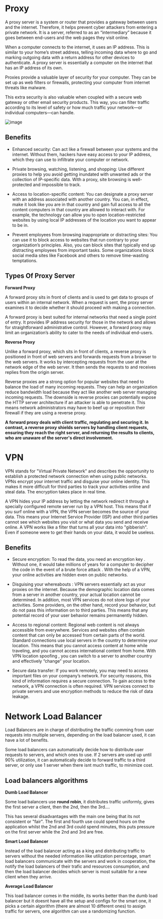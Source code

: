 # Proxy

A proxy server is a system or router that provides a gateway between users and the internet. Therefore, it helps prevent cyber attackers from entering a private network. It is a server, referred to as an “intermediary” because it goes between end-users and the web pages they visit online.

When a computer connects to the internet, it uses an IP address. This is similar to your home’s street address, telling incoming data where to go and marking outgoing data with a return address for other devices to authenticate. A proxy server is essentially a computer on the internet that has an IP address of its own.

Proxies provide a valuable layer of security for your computer. They can be set up as web filters or firewalls, protecting your computer from internet threats like malware.

This extra security is also valuable when coupled with a secure web gateway or other email security products. This way, you can filter traffic according to its level of safety or how much traffic your network—or individual computers—can handle.

![image](https://github.com/user-attachments/assets/0df961bb-ce8f-4e07-92f7-204711b4d89a)

## Benefits

- Enhanced security: Can act like a firewall between your systems and the internet. Without them, hackers have easy access to your IP address, which they can use to infiltrate your computer or network.

- Private browsing, watching, listening, and shopping: Use different proxies to help you avoid getting inundated with unwanted ads or the collection of IP-specific data. With a proxy, site browsing is well-protected and impossible to track.

- Access to location-specific content: You can designate a proxy server with an address associated with another country. You can, in effect, make it look like you are in that country and gain full access to all the content computers in that country are allowed to interact with. For example, the technology can allow you to open location-restricted websites by using local IP addresses of the location you want to appear to be in.

- Prevent employees from browsing inappropriate or distracting sites: You can use it to block access to websites that run contrary to your organization’s principles. Also, you can block sites that typically end up distracting employees from important tasks. Some organizations block social media sites like Facebook and others to remove time-wasting temptations.

## Types Of Proxy Server

**Forward Proxy**

A forward proxy sits in front of clients and is used to get data to groups of users within an internal network. When a request is sent, the proxy server examines it to decide whether it should proceed with making a connection.

A forward proxy is best suited for internal networks that need a single point of entry. It provides IP address security for those in the network and allows for straightforward administrative control. However, a forward proxy may limit an organization’s ability to cater to the needs of individual end-users.

**Reverse Proxy**

Unlike a forward proxy, which sits in front of clients, a reverse proxy is positioned in front of web servers and forwards requests from a browser to the web servers. It works by intercepting requests from the user at the network edge of the web server. It then sends the requests to and receives replies from the origin server.

Reverse proxies are a strong option for popular websites that need to balance the load of many incoming requests. They can help an organization reduce bandwidth load because they act like another web server managing incoming requests. The downside is reverse proxies can potentially expose the HTTP server architecture if an attacker is able to penetrate it. This means network administrators may have to beef up or reposition their firewall if they are using a reverse proxy.

**A forward proxy deals with client traffic, regulating and securing it. In contrast, a reverse proxy shields servers by handling client requests, ensuring they reach the right server, and returning the results to clients, who are unaware of the server's direct involvement.**


# VPN

VPN stands for "Virtual Private Network" and describes the opportunity to establish a protected network connection when using public networks. VPNs encrypt your internet traffic and disguise your online identity. This makes it more difficult for third parties to track your activities online and steal data. The encryption takes place in real time.

A VPN hides your IP address by letting the network redirect it through a specially configured remote server run by a VPN host. This means that if you surf online with a VPN, the VPN server becomes the source of your data. This means your Internet Service Provider (ISP) and other third parties cannot see which websites you visit or what data you send and receive online. A VPN works like a filter that turns all your data into "gibberish". Even if someone were to get their hands on your data, it would be useless.

## Benefits

- Secure encryption: To read the data, you need an encryption key . Without one, it would take millions of years for a computer to decipher the code in the event of a brute force attack . With the help of a VPN, your online activities are hidden even on public networks.

- Disguising your whereabouts : VPN servers essentially act as your proxies on the internet. Because the demographic location data comes from a server in another country, your actual location cannot be determined. In addition, most VPN services do not store logs of your activities. Some providers, on the other hand, record your behavior, but do not pass this information on to third parties. This means that any potential record of your user behavior remains permanently hidden.

- Access to regional content: Regional web content is not always accessible from everywhere. Services and websites often contain content that can only be accessed from certain parts of the world. Standard connections use local servers in the country to determine your location. This means that you cannot access content at home while traveling, and you cannot access international content from home. With VPN location spoofing , you can switch to a server to another country and effectively “change” your location.

- Secure data transfer: If you work remotely, you may need to access important files on your company’s network. For security reasons, this kind of information requires a secure connection. To gain access to the network, a VPN connection is often required. VPN services connect to private servers and use encryption methods to reduce the risk of data leakage.


# Network Load Balancer

Load Balancers are in charge of distributing the traffic comming from user requests into multiple servers, depending on the load balancer used, it can have a lot of benefits.

Some load balancers can automatically decide how to distribute user requests to servers, and which ones to use. If 2 servers are used up until 90% utilization, it can automatically decide to forward traffic to a third server, or only use 1 server when there isnt much traffic, to minimize cost.

## Load balancers algorithms

**Dumb Load Balancer**

Some load balancers use **round robin**, it distributes traffic uniformly, gives the first server a client, then the 2nd, then the 3rd....

This has several disadvantages with the main one being that its not consistent or "fair". The first and fourth use could spend hours on the application whilst the 2nd and 3rd could spend minutes, this puts pressure on the first server while the 2nd and 3rd are free.

**Smart Load Balancer**

Instead of the load balancer acting as a king and distributing traffic to servers without the needed information like utilization percentage, smart load balancers communicate with the servers and work in cooperation, the notify the load balancers of their trafic and resources consumption, and then the load balancer decides which server is most suitable for a new client when they arrive.

**Average Load Balancer**

This load balancer comes in the middle, its works better than the dumb load balancer but it doesnt have all the setup and configs for the smart one, it picks a certain algorithm (there are almost 10 different ones) to assign traffic for servers, one algorithm can use a randomizing function.
